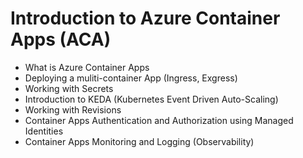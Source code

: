 # Introduction to Azure Container Apps (ACA)

- What is Azure Container Apps
- Deploying a muliti-container App (Ingress, Exgress)
- Working with Secrets
- Introduction to KEDA (Kubernetes Event Driven Auto-Scaling) 
- Working with Revisions
- Container Apps Authentication and Authorization using Managed Identities
- Container Apps Monitoring and Logging (Observability)